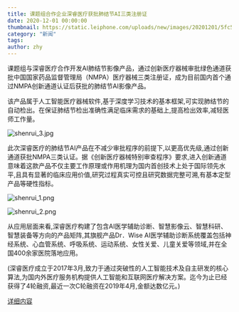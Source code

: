 ```yaml
---
title: 课题组合作企业深睿医疗获批肺结节AI三类注册证
date: 2020-12-01 00:00:00
thumbnail: https://static.leiphone.com/uploads/new/images/20201201/5fc5fc1e35b24.png
category: "新闻"
tags:
author: zhy
---
```

课题组与深睿医疗合作开发AI肺结节影像产品，通过创新医疗器械审批绿色通道获批中国国家药品监督管理局（NMPA）医疗器械三类注册证，成为目前国内首个通过NMPA创新通道认证后获批的肺结节AI影像产品。
<!--more-->
该产品属于人工智能医疗器械软件,基于深度学习技术的基本框架,可实现肺结节的自动检出。在保证肺结节检出准确性满足临床需求的基础上,提高检出效率,减轻医师工作量。

![shenrui_3.jpg](https://i.loli.net/2021/03/01/64MDTfwQov7bJFh.jpg)

此次深睿医疗的肺结节AI产品在不减少审批程序的前提下,以更高优先级,通过创新通道获批NMPA三类认证。据《创新医疗器械特别审查程序》要求,进入创新通道意味着这款产品不仅主要工作原理或作用机理为国内首创技术上处于国际领先水平,且具有显著的临床应用价值,研究过程真实可控且研究数据完整可溯,有基本定型产品等硬性指标。

![shenrui_1.png](https://i.loli.net/2021/03/01/U69gXoCkuIbm34V.png)

![shenrui_2.png](https://i.loli.net/2021/03/01/hen6lEQwb4TF8BN.png)

从应用层面来看,深睿医疗构建了包含AI医学辅助诊断、智慧影像云、智慧科研、智慧装备等方向的产品矩阵,其旗舰产品Dr．Wise AI医学辅助诊断系统覆盖包括神经系统、心血管系统、呼吸系统、运动系统、女性关爱、儿童关爱等领域,并在全国400余家医院落地应用。

(深睿医疗成立于2017年3月,致力于通过突破性的人工智能技术及自主研发的核心算法,为国内外医疗服务机构提供人工智能和互联网医疗解决方案。迄今为止已经获得了4轮融资,最近一次C轮融资在2019年4月,金额达数亿元。)

[详细内容](https://www.ofweek.com/medical/2020-12/ART-11157-8120-30472348.html)



